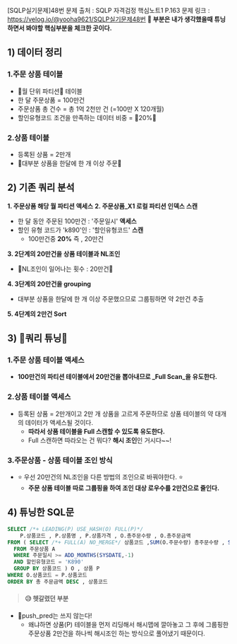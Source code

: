[SQLP실기문제]48번
문제 출처 : SQLP 자격검정 핵심노트1 P.163
문제 링크 : https://velog.io/@yooha9621/SQLP실기문제48번
**🍎 부분은 내가 생각했을때 튜닝하면서 봐야할 핵심부분을 체크한 곳이다.**

## 1) 데이터 정리
### 1.주문 상품 테이블
- 🍎월 단위 파티션🍎 테이블
- 한 달 주문상품 = 100만건
- 주문상품 총 건수 = 총 1억 2천만 건 (=100만 X 120개월)
- 할인유형코드 조건을 만족하는 데이터 비중 = 🍎20%🍎
### 2.상품 테이블
- 등록된 상품 = 2만개
- 🍎대부분 상품을 한달에 한 개 이상 주문🍎

## 2) 기존 쿼리 분석
**1. 주문상품 해당 월 파티션 액세스**
**2. 주문상품_X1 로컬 파티션 인덱스 스캔**
- 한 달 동안 주문된 100만건 : '주문일시' **액세스**
- 할인 유형 코드가 'k890'인 : '할인유형코드' **스캔**
   - 100만건중 **20%**  즉 , 20만건
   
**3. 2단계의 20만건을 상품 테이블과 NL조인**
- 🍎NL조인이 일어나는 횟수 : 20만건🍎

**4. 3단계의 20만건을 grouping**
- 대부분 상품을 한달에 한 개 이상 주문했으므로 그룹핑하면 약 2만건 추출

**5. 4단계의 2만건 Sort**

## 3) 🍎쿼리 튜닝🍎
### 1.주문 상품 테이블 액세스
- **100만건의 파티션 테이블에서 20만건을 뽑아내므로 _Full Scan_을 유도한다.**
### 2.상품 테이블 액세스
- 등록된 상품 = 2만개이고 2만 개 상품을 고르게 주문하므로 상품 테이블의 약 대개의 데이터가 액세스될 것이다.
   - **따라서 상품 테이블을 Full 스캔할 수 있도록 유도한다.**
   - Full 스캔하면 따라오는 건 뭐다? **해시 조인**인 거시다~~!
### 3.주문상품 - 상품 테이블 조인 방식
- ⭐️ 우선 20만건의 NL조인을 다른 방법의 조인으로 바꿔야한다. ⭐️
   - **주문 상품 테이블 따로 그룹핑을 하여 조인 대상 로우수를 2만건으로 줄인다.** 
   
## 4) 튜닝한 SQL문
   
```sql
SELECT /*+ LEADING(P) USE_HASH(O) FULL(P)*/
	P.상품코드 , P.상품명 , P.상품가격 , O.총주문수량 , O.총주문금액
FROM ( SELECT /*+ FULL(A) NO_MERGE*/ 상품코드 ,SUM(O.주문수량) 총주문수량 , SUM(O.주문금액) 총주문금액
  FROM 주문상품 A
  WHERE 주문일시 >= ADD_MONTHS(SYSDATE,-1)
  AND 할인유형코드 = 'K890'
  GROUP BY 상품코드 ) O , 상품 P
WHERE O.상품코드 = P.상품코드
ORDER BY 총 주문금액 DESC , 상품코드
```
> #### 😥 헷갈렸던 부분
- 🍎push_pred는 쓰지 않는다!
   - 왜냐하면 상품(P) 테이블을 먼저 리딩해서 해시맵에 깔아놓고 그 후에 그룹핑한 주문상품 2만건을 하나씩 해시조인 하는 방식으로 풀어냈기 때문이다.